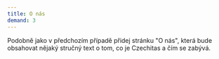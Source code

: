 ```yaml
---
title: O nás
demand: 3
---
```


Podobně jako v předchozím případě přidej stránku "O nás", která bude obsahovat nějaký stručný text o tom, co je Czechitas a čím se zabývá.

